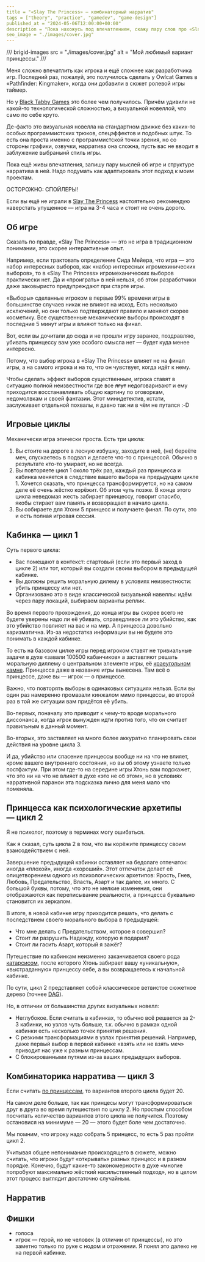 ```yaml
---
title = "«Slay The Princess» — комбинаторный нарратив"
tags = ["theory", "practice", "gamedev", "game-design"]
published_at = "2024-05-06T12:00:00+00:00"
description = "Пока нахожусь под впечатлением, скажу пару слов про «Slay The Princess» и структуру построения нарратива в этой игре."
seo_image = "./images/cover.jpg"
---
```


/// brigid-images
src = "./images/cover.jpg"
alt = "Мой любимый вариант принцессы."
///

Меня сложно впечатлить как игрока и ещё сложнее как разработчика игр. Последний раз, пожалуй, это получилось сделать у Owlcat Games в «Pathfinder: Kingmaker», когда они добавили в сюжет ролевой игры таймер.

Но у [Black Tabby Games](https://blacktabbygames.com/about) это более чем получилось. Причём удивили не какой-то технологической сложностью, а визуальной новеллой, что само по себе круто.

Де-факто это визуальная новелла на стандартном движке без каких-то особых программистских трюков, спецэффектов и подобных штук. То есть она проста именно с программистской точки зрения, но со стороны графики, озвучки, нарратива она сложна, пусть вас не вводит в заблужение выбранынй стиль игры.

Пока ещё живы впечатления, запишу пару мыслей об игре и структуре нарратива в ней. Надо подумать как адаптировать этот подход к моим проектам.

ОСТОРОЖНО: СПОЙЛЕРЫ!

Если вы ещё не играли в [Slay The Princess](https://store.steampowered.com/app/1989270/Slay_the_Princess/) настоятельно рекомендую наверстать упущенное — игра на 3-4 часа и стоит не очень дорого.

<!-- more -->

## Об игре

Сказать по правде, «Slay The Princess» — это не игра в традиционном понимании, это скорее интерактивные опыт.

Например, если трактовать определение Сида Мейера, что игра — это набор интересных выборов, как «набор интересных игромехинических выборов», то в «Slay The Princess» игромеханических выборов практически нет. Да и «проиграть» в ней нельзя, об этом разработчики даже заковыристо предупреждают при старте игры.

«Выборы» сделанные игроком в первые 99% времени игры в большинстве случаев никак не влияют на исход. Есть несколько исключений, но они только подтверждают правило и меняют скорее косметику. Все существенные механические выборы происходят в последние 5 минут игры и влияют только на финал.

Вот, если вы дочитали до сюда и не прошли игру заранее, поздравляю, убивать принцессу вам уже особого смысла нет — будет куда менее интересно.

Потому, что выбор игрока в «Slay The Princess» влияет не на финал игры, а на самого игрока и на то, что он чувствует, когда идёт к нему.

Чтобы сделать эффект выборов существенным, игрока ставят в ситуацию полной неизвестности где все ~~лгут~~ недоговаривают и ему приходится восстанавливать общую картину по оговоркам, недомолвкам и своей фантазии. Этот минидетектив, кстати, заслуживает отдельной похвалы, я давно так ни в чём не путался :-D

## Игровые циклы

Механически игра эпически проста. Есть три цикла:

1. Вы стоите на дороге в лесную избушку, заходите в неё, (не) береёте меч, спускаетесь в подвал и делаете что-то с принцессой. Обычно в результате кто-то умирает, но не всегда.
2. Вы повторяете цикл 1 около трёх раз, каждый раз принцесса и кабинка меняется в следствие вашего выбора на предыдущем цикле 1. Хочется сказать, что принцесса трансформируется, но на самом деле её очень жёстко корёжит. Об этом чуть позже. В конце этого цикла неведомая жесть забирает принцессу, говорит спасибо, якобы стирает вам память и возворащает в начало цикла.
3. Вы собираете для Хтони 5 принцесс и получаете финал. По сути, это и есть полная игровая сессия.

## Кабинка — цикл 1

Суть первого цикла:

- Вас помещают в контекст: стартовый (если это первый заход в цикле 2) или тот, который вы создали своим выбором в предыдущей кабинке.
- Вы должны решить моральную дилему в условиях неизвестности: убить принцессу или нет.
- Организовано это в виде классической визуальной навеллы: идём через пару локаций, выбираем варианты реплик.

Во время первого прохождения, до конца игры вы скорее всего не будете уверены надо ли её убивать, справедливое ли это убийство, как это убийство повлияет на вас и на мир. А принцесса довольно харизматична. Из-за недостатка информации вы не будете это понимать в каждой кабинке.

То есть на базовом цилке игры перед игроком ставят не тривиальные задачи в духе «завали 100500 кабанчиков» а заставляют решать моральную диллему о центральном элементе игры, её [краеугольном камне](https://ru.wikipedia.org/wiki/Краеугольный_камень). Принцесса даже в название игры вынесена. Там всё о принцессе, даже вы — игрок — о принцессе.

Важно, что повторять выборы в одинаковых ситуациях нельзя. Если вы один раз намеренно промазали кинжалом мимо принцессы, во второй раз в той же ситуации вам придётся её убить.

Во-первых, поначалу это приводит к чему-то вроде морального диссонанса, когда игрок вынужден идти против того, что он считает правильным в данный момент.

Во-вторых, это заставляет на много более аккуратно планировать свои действия на уровне цикла 3.

И да, убийство или спасение принцессы вообще ни на что не влияет, кроме вашего внутреннего состояния, но вы об этому узнаете только постфактум. При этом где-то на середине игры Хтонь вам подскажет, что это ни на что не влияет в духе «это не об этом», но в условиях нарративной паранои эта подсказка лично для меня мало что поменяла.

## Принцесса как психологические архетипы — цикл 2

Я не психолог, поэтому в терминах могу ошибаться.

Как я сказал, суть цикла 2 в том, что вы корёжите принцессу своим взаисодействием с ней.

Завершение предыдущей кабинки оставляет на бедолаге отпечаток: иногда «плохой», иногда «хороший». Этот отпечаток делает её олицетворением одного из психологических архетипов: Ярость, Гнев, Любовь, Предательство, Власть, Азарт и так далее, их много. С большой буквы, потому, что это не мелкие изменения, они отображаются как переписывание реальности, а принцесса буквально становится их зеркалом.

В итоге, в новой кабинке игру приходится решать, что делать с последствием своего морального выбора в предыдущей:

- Что мне делать с Предательством, которое я совершил?
- Стоит ли разрушить Надежду, которую я подарил?
- Стоит ли гасить Азарт, который я зажёг?

Путешествие по кабинкам неизменно заканчивается своего рода [катарсисом](https://ru.wikipedia.org/wiki/Катарсис), после которого Хтонь забирает вашу «уникальную», «выстраданную» принцессу себе, а вы возвращаетесь к начальной кабинке.

По сути, цикл 2 представляет собой классическое ветвистое сюжетное дерево (точнее [DAG](https://ru.wikipedia.org/wiki/Ориентированный_ациклический_граф)).

Но, в отличии от большинства других визуальных новелл:

- Неглубокое. Если считать в кабинках, то обычно всё решается за 2-3 кабинки, но узлов чуть больше, т.к. обычно в рамках одной кабинки есть несколько точек принятия решения.
- С резкими трансформациями в узлах принятия решений. Например, даже первый выбор в первой кабинке «взять или не взять меч» приводит нас уже к разным принцессам.
- С блокированными путями из-за ваших предыдущих выборов.

## Комбинаторика нарратива — цикл 3

Если считать [по принцессам](https://slay-the-princess.fandom.com/wiki/The_Princess), то вариантов второго цикла будет 20.

На самом деле больше, так как принцесы могут трансформироваться друг в друга во время путешествия по циклу 2. Но простым способом посчитать количество вариантов этого цикла не получится. Поэтому остановися на минимуме — 20 — этого будет боле чем достаточно.

Мы помним, что игроку надо собрать 5 принцесс, то есть 5 раз пройти цикл 2.

Учитывая общее непонимание происходящего в сюжете, можно считать, что игроки будут «открывать» разных принцесс и в разном порядке. Конечно, будут какие-то закономерности в духе «многие попробуют максимально жёсткий насильственный подход», но в целом этот процесс выглядит достаточно случайным.



## Нарратив




## Фишки

- голоса
- игрок — герой, но не человек (в отличии от принцессы), но это заметно только по руке с нодом и отражении. Я понял это далеко не на первой кабинке.
